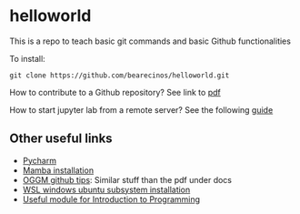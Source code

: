 # helloworld

This is a repo to teach basic git commands and basic Github functionalities 

To install:
```
git clone https://github.com/bearecinos/helloworld.git
```

How to contribute to a Github repository? See link to [pdf](https://github.com/bearecinos/helloworld/blob/main/docs/ContributingtoaGithubrepository.pdf)

How to start jupyter lab from a remote server? See the following [guide](https://eur02.safelinks.protection.outlook.com/?url=https%3A%2F%2Fbenjlindsay.com%2Fposts%2Frunning-jupyter-lab-remotely%2F%23running-on-a-login-node&data=05%7C02%7C%7C8a99a3456db340482af808dc83ddba1f%7C2e9f06b016694589878910a06934dc61%7C0%7C0%7C638530235526873491%7CUnknown%7CTWFpbGZsb3d8eyJWIjoiMC4wLjAwMDAiLCJQIjoiV2luMzIiLCJBTiI6Ik1haWwiLCJXVCI6Mn0%3D%7C0%7C%7C%7C&sdata=L491WEG6QKDRWMdxhD83UxhFHV17OA%2BUNGduH476wII%3D&reserved=0)

Other useful links
----
- [Pycharm](https://www.jetbrains.com/pycharm/)
- [Mamba installation](https://mamba.readthedocs.io/en/latest/installation/mamba-installation.html)
- [OGGM github tips](https://docs.oggm.org/en/latest/contributing.html#version-control-git-and-github): Similar stuff than the pdf under docs
- [WSL windows ubuntu subsystem installation](https://learn.microsoft.com/en-us/windows/wsl/install)
- [Useful module for Introduction to Programming](https://fabienmaussion.info/intro_to_programming/welcome.html)
